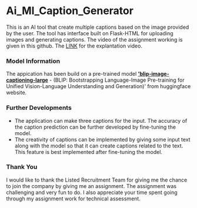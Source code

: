 # Ai_Ml_Caption_Generator

This is an AI tool that create multiple captions based on the image provided by the user.
The tool has interface built on Flask-HTML for uploading images and generating captions.
The video of the assignment working is given in this github. The [LINK](https://drive.google.com/file/d/10w1IvtuOZPAkwglPGvIOLRGTcDTX4F9V/view?usp=drive_link) for the explantation video.

### Model Information
The appication has been build on a pre-trained model [**'blip-image-captioning-large**](https://huggingface.co/Salesforce/blip-image-captioning-large) - (BLIP: Bootstrapping Language-Image Pre-training for Unified Vision-Language Understanding and Generation)' from huggingface website.

### Further Developments
* The application can make three captions for the input. The accuracy of the caption prediction can be further developed by fine-tuning the model.
* The creativity of captions can be implemented by giving some input text along with the model so that it can create captions related to the text. This feature is best implemented after fine-tuning the model.

### Thank You
I would like to thank the Listed Recruitment Team for giving me the chance to join the company by giving me an assignment. The assignment was challenging and very fun to do. I also appreciate your time spent going through my assignment work for technical assessment. 
